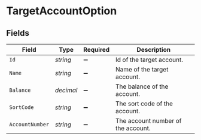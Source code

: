 # TargetAccountOption


## Fields

| Field                              | Type                               | Required                           | Description                        |
| ---------------------------------- | ---------------------------------- | ---------------------------------- | ---------------------------------- |
| `Id`                               | *string*                           | :heavy_minus_sign:                 | Id of the target account.          |
| `Name`                             | *string*                           | :heavy_minus_sign:                 | Name of the target account.        |
| `Balance`                          | *decimal*                          | :heavy_minus_sign:                 | The balance of the account.        |
| `SortCode`                         | *string*                           | :heavy_minus_sign:                 | The sort code of the account.      |
| `AccountNumber`                    | *string*                           | :heavy_minus_sign:                 | The account number of the account. |